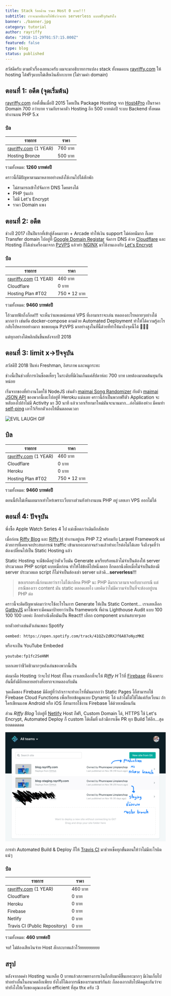 ```yaml
---
title: Stack ร้อยล้าน ราคา Host 0 บาท!!!
subtitle: เราจะมาอธิบายให้ฟังว่าจะทำ serverless แบบฟรีๆกันยังไง
banner: ./banner.jpg
category: tutorial
author: rayriffy
date: "2018-11-29T01:57:15.000Z"
featured: false
type: blog
status: published
---
```


สวัสดีครับ ตามหัวเรื่องเลยนะครับ ผมจะมาอธิบายการแปลง stack ทั้งหมดบน [rayriffy.com](https://rayriffy.com) ให้ hosting ได้ฟรีๆแบบไม่เสียเงินสักกะบาท (ไม่รวมค่า domain)

## ตอนที่ 1: อดีต (จุดเริ่มต้น)

[rayriffy.com](https://rayriffy.com) ก่อตั้งขึ้นเมื่อปี 2015 โดยเป็น Package Hosting จาก [Host4Pro](https://host4.pro) เป็นราคา Domain 700 กว่าบาท รวมกับราคาตัว Hosting อีก 500 บาทต่อปี ระบบ Backend ทั้งหมดทำงานบน PHP 5.x

### บิล

| รายการ                                        | ราคา    |
| --------------------------------------------- | ------- |
| [rayriffy.com](https://rayriffy.com) (1 YEAR) | 760 บาท |
| Hosting Bronze                                | 500 บาท |

รวมทั้งหมด: **1260 บาทต่อปี**

คราวนี้ก็มีปัญหาตามมาหลายอย่างหลังใช้งานไปได้สักพัก

-   ไม่สามารถเข้าไปจัดการ DNS โดยตรงได้
-   PHP รุ่นเก่า
-   ไม่มี Let's Encrypt
-   ราคา Domain แพง

## ตอนที่ 2: อดีต

ช่วงปี 2017 เป็นปีแรกที่เข้าสู่สังคมกาชา + Arcade ทำให้เงิน support ไม่ค่อยมีมาก ก็เลย Transfer domain ไปอยู่ที่ [Google Domain Registar](https://domains.google) จัดการ DNS ด้วย [Cloudflare](https://www.cloudflare.com) และ Hosting ก็ได้เช่าเครื่องมาจาก [PzVPS](https://pzvps.com) แล้วทำ [NGINX](/lemp-nginx-pagespeed) มาใช้งานเองกับ [Let's Encrypt](/wildcard-ssl-lets-encrypt)

### บิล

| รายการ                                        | ราคา         |
| --------------------------------------------- | ------------ |
| [rayriffy.com](https://rayriffy.com) (1 YEAR) | 460 บาท      |
| Cloudflare                                    | 0 บาท        |
| Hosting Plan #T02                             | 750 * 12 บาท |

รวมทั้งหมด: **9460 บาทต่อปี**

โอ้วมายฟักกิ้งก็อด!!! จะเห็นว่าแพงหน่อยแต่ VPS ที่เอามาเราจะเล่น ทดลองอะไรหลายๆอย่างได้มากกว่า เช่นยัด docker-compose ตามด้วย Automated Deployment ทำให้ได้ความรู้อะไรกลับไปหลายอย่างมาก ขอขอบคุณ PzVPS มาอย่างสูงในที่นี้ด้วยที่ทำให้มาถึงจุดนี้ได้ 🙏🙏🙏

แต่ทุกอย่างได้พลิกผันขึ้นหลังจากปี 2018

## ตอนที่ 3: limit x->ปัจจุบัน

สวัสดีปี 2018 ปีแห่ง Freshman, อิสรภาพ และหมูกระทะ

ช่วงนี้เป็นช่วงที่การเงินช็อตเหี้ยๆ ในระดับที่มีเงินเก็นแค่สัปดาห์ละ 700 บาท เลยต้องมาลดต้นทุนกันหน่อย

เริ่มจากของที่ทำงานโดยใช้ NodeJS เช่นตัว [maimai Song Randomizer](https://github.com/rayriffy/maimai-song-randomizer) กับตัว [maimai JSON API](https://github.com/rayriffy/maimai-json-api) ของพวกนี้เตะไปอยู่ที่ Heroku แม่งเลย คราวนี้ถ้าเป็นพวกฟรีตัว Application จะหลับลงไปถ้าไม่มี Activity มา 30 นาที แล้วเวลาเรียกมาใหม่มันจะนานมาก...อ่อไม่ต้องห่วง มีคนทำ [self-ping](https://github.com/Neamar/heroku-self-ping) เอาไว้เรียกตัวเองให้ตื่นตลอดเวลา

![EVIL LAUGH GIF](https://media.giphy.com/media/xUPGcdeU3wvdNPa1Py/giphy.gif)

## บิล

| รายการ                                        | ราคา         |
| --------------------------------------------- | ------------ |
| [rayriffy.com](https://rayriffy.com) (1 YEAR) | 460 บาท      |
| Cloudflare                                    | 0 บาท        |
| Heroku                                        | 0 บาท        |
| Hosting Plan #T02                             | 750 * 12 บาท |

รวมทั้งหมด: **9460 บาทต่อปี**

ตอนนี้ยังไม่เห็นผลมากเท่าไหร่เพราะเว็บบางส่วนยังทำงานบน PHP อยู่ เลยเอา VPS ออกไม่ได้

## ตอนที่ 4: ปัจจุบัน

พึ่งซื้อ Apple Watch Series 4 ไป แม่งช็อตกว่าเดิมอีกสัสเอ้ย

เมื่อก่อน [Riffy Blog](https://github.com/rayriffy/rayriffy-blog) และ [Riffy H](https://github.com/rayriffy/rayriffy-h) ทำงานอยู่บน PHP 7.2 พร้อมกับ Laravel Framework แต่ด้วยการที่เคยเจอประสบการณ์ traffic เข้ามาเยอะมากจนร่วงแล้วทำอะไรต่อไม่ได้เลย จึงถึงจุดที่ว่าต้องเปลี่ยนไปเป็น Static Hosting แล้ว

Static Hosting จะมีข้อดีอยู่ว่าตัวเว็บมัน Generate มาเรียบร้อยแล้วไม่จำเป็นต้องให้ server ประมวลผล PHP script แบบเมื่อก่อน ทำให้ได้ข้อดีไปหนึ่งดอก อีกดอกนึงคือเมื่อไม่จำเป็นต้องมี server ประมวลผล script ก็ไม่จำเป็นต้องเช่า server แล้วดิ...**serverless**!!!

> ขอเบรกตรงนี้ก่อนเลยว่าเราไม่ได้เกลียด PHP นะ PHP ดีมากเวลามาเจอกับบางกรณี แต่กรณีของเรา content มัน static ตลอดเลยไง เลยคิดว่าไม่มีความจำเป็นที่จะต้องอยู่บน PHP ต่อ

คราวนี้จะติดปัญหาต่อมาว่าจะใช้อะไรในการ Generate ให้เป็น Static Content... เราเลยเลือก [GatbyJS](https://www.gatsbyjs.org) มาใช้เพราะมีคนมาป้ายยาว่าเป็น framework ที่ผ่าน Lighthouse Audit แบบ 100 100 100 เลยค่ะ อีกอย่างนึงคือมันเป็น React!! เลือก component มาเล่นสบายๆเลย

ยกตัวอย่างเช่นตัวเล่นเพลง Spotify

`oembed: https://open.spotify.com/track/41QZvZdRXJf6A87oNyzMKE`

หรือจะเป็น YouTube Embeded

`youtube:fp1fc2SeHNM`

บอกเลยว่าชีวิตชิวมากๆหลังเล่นของพวกนี้เป็น

ต่อมาคือ Hosting ว่าจะไป Host ที่ไหน เราเลยเลือกที่จะให้ *Riffy H* ไว้ที่ [Firebase](https://firebase.google.com) ที่นึงเพราะอันนี้ยังมีอีกหลายอย่างที่อยากจะทดลองกับมัน

จุดเด็ดของ Firebase มีดีอยู่ที่ว่าถ้าเราจะทำอะไรที่มันมากกว่า Static Pages งี้ก็สามารถใช้ Firebase Cloud Functions เพื่อเรียกข้อมูลแบบ Dynamic ได้ แล้วไม่ได้ใช้ได้แค่กับเว็บนะ ถ้าใครเขียนแอพ Android หรือ iOS ก็สามารถใช้งาน Firebase ได้ด้วยเหมือนกัน

ส่วน *Riffy Blog* ไปอยู่ที่ [Netlify](https://netlify.com) Host ก็ฟรี, Custom Domain ได้, HTTPS ใช้ Let's Encrypt, Automated Deploy ก็ custom ได้เต็มที่ แล้วมีการเช็ค PR ทุก Build ให้อีก...สุดยอดดดดดด

![Netlify](./IMG_0591.jpg)

การทำ Automated Build & Deploy ก็ให้ [Travis CI](https://travis-ci.org) มาช่วยเช็คทุกขั้นตอนให้ว่าไม่มีอะไรผิดแน่ๆ

### บิล

| รายการ                                        | ราคา    |
| --------------------------------------------- | ------- |
| [rayriffy.com](https://rayriffy.com) (1 YEAR) | 460 บาท |
| Cloudflare                                    | 0 บาท   |
| Heroku                                        | 0 บาท   |
| Firebase                                      | 0 บาท   |
| Netlify                                       | 0 บาท   |
| Travis CI (Public Repository)                 | 0 บาท   |

รวมทั้งหมด: **460 บาทต่อปี**

จบ! ไม่ต้องเสียเงินจ่าย Host สักกะบาทแล้วโว้ยยยยยยยยย

## สรุป

หลังจากลดค่า Hosting จนเหลือ 0 บาทแล้วสภาพทางการเงินก็กลับมาดีขึ้นเยอะมากๆ มีเงินเก็บไปทำอย่างอื่นในอนาคตอีกเพียบ ยังไงก็ได้เอากรณีของเรามาแชร์กันล่ะ ก็ลองเอากลับไปคิดดูละกันว่าจะทำยังไงให้เว็บของคุณเองเนี่ย efficient ที่สุด thx ครับ :3
